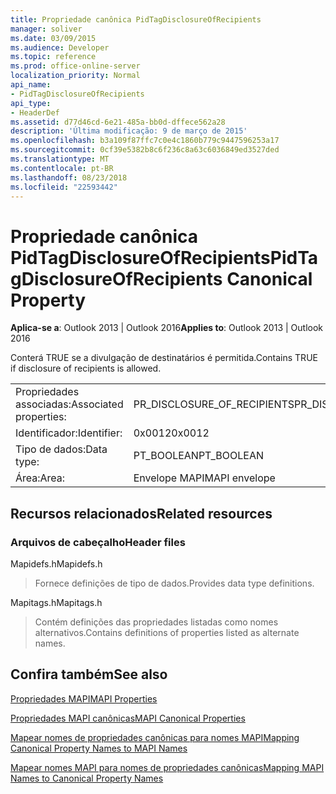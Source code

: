 ```yaml
---
title: Propriedade canônica PidTagDisclosureOfRecipients
manager: soliver
ms.date: 03/09/2015
ms.audience: Developer
ms.topic: reference
ms.prod: office-online-server
localization_priority: Normal
api_name:
- PidTagDisclosureOfRecipients
api_type:
- HeaderDef
ms.assetid: d77d46cd-6e21-485a-bb0d-dffece562a28
description: 'Última modificação: 9 de março de 2015'
ms.openlocfilehash: b3a109f87ffc7c0e4c1860b779c9447596253a17
ms.sourcegitcommit: 0cf39e5382b8c6f236c8a63c6036849ed3527ded
ms.translationtype: MT
ms.contentlocale: pt-BR
ms.lasthandoff: 08/23/2018
ms.locfileid: "22593442"
---
```

# <a name="pidtagdisclosureofrecipients-canonical-property"></a><span data-ttu-id="01267-103">Propriedade canônica PidTagDisclosureOfRecipients</span><span class="sxs-lookup"><span data-stu-id="01267-103">PidTagDisclosureOfRecipients Canonical Property</span></span>

  
  
<span data-ttu-id="01267-104">**Aplica-se a**: Outlook 2013 | Outlook 2016</span><span class="sxs-lookup"><span data-stu-id="01267-104">**Applies to**: Outlook 2013 | Outlook 2016</span></span> 
  
<span data-ttu-id="01267-105">Conterá TRUE se a divulgação de destinatários é permitida.</span><span class="sxs-lookup"><span data-stu-id="01267-105">Contains TRUE if disclosure of recipients is allowed.</span></span>
  
|||
|:-----|:-----|
|<span data-ttu-id="01267-106">Propriedades associadas:</span><span class="sxs-lookup"><span data-stu-id="01267-106">Associated properties:</span></span>  <br/> |<span data-ttu-id="01267-107">PR_DISCLOSURE_OF_RECIPIENTS</span><span class="sxs-lookup"><span data-stu-id="01267-107">PR_DISCLOSURE_OF_RECIPIENTS</span></span>  <br/> |
|<span data-ttu-id="01267-108">Identificador:</span><span class="sxs-lookup"><span data-stu-id="01267-108">Identifier:</span></span>  <br/> |<span data-ttu-id="01267-109">0x0012</span><span class="sxs-lookup"><span data-stu-id="01267-109">0x0012</span></span>  <br/> |
|<span data-ttu-id="01267-110">Tipo de dados:</span><span class="sxs-lookup"><span data-stu-id="01267-110">Data type:</span></span>  <br/> |<span data-ttu-id="01267-111">PT_BOOLEAN</span><span class="sxs-lookup"><span data-stu-id="01267-111">PT_BOOLEAN</span></span>  <br/> |
|<span data-ttu-id="01267-112">Área:</span><span class="sxs-lookup"><span data-stu-id="01267-112">Area:</span></span>  <br/> |<span data-ttu-id="01267-113">Envelope MAPI</span><span class="sxs-lookup"><span data-stu-id="01267-113">MAPI envelope</span></span>  <br/> |
   
## <a name="related-resources"></a><span data-ttu-id="01267-114">Recursos relacionados</span><span class="sxs-lookup"><span data-stu-id="01267-114">Related resources</span></span>

### <a name="header-files"></a><span data-ttu-id="01267-115">Arquivos de cabeçalho</span><span class="sxs-lookup"><span data-stu-id="01267-115">Header files</span></span>

<span data-ttu-id="01267-116">Mapidefs.h</span><span class="sxs-lookup"><span data-stu-id="01267-116">Mapidefs.h</span></span>
  
> <span data-ttu-id="01267-117">Fornece definições de tipo de dados.</span><span class="sxs-lookup"><span data-stu-id="01267-117">Provides data type definitions.</span></span>
    
<span data-ttu-id="01267-118">Mapitags.h</span><span class="sxs-lookup"><span data-stu-id="01267-118">Mapitags.h</span></span>
  
> <span data-ttu-id="01267-119">Contém definições das propriedades listadas como nomes alternativos.</span><span class="sxs-lookup"><span data-stu-id="01267-119">Contains definitions of properties listed as alternate names.</span></span>
    
## <a name="see-also"></a><span data-ttu-id="01267-120">Confira também</span><span class="sxs-lookup"><span data-stu-id="01267-120">See also</span></span>



[<span data-ttu-id="01267-121">Propriedades MAPI</span><span class="sxs-lookup"><span data-stu-id="01267-121">MAPI Properties</span></span>](mapi-properties.md)
  
[<span data-ttu-id="01267-122">Propriedades MAPI canônicas</span><span class="sxs-lookup"><span data-stu-id="01267-122">MAPI Canonical Properties</span></span>](mapi-canonical-properties.md)
  
[<span data-ttu-id="01267-123">Mapear nomes de propriedades canônicas para nomes MAPI</span><span class="sxs-lookup"><span data-stu-id="01267-123">Mapping Canonical Property Names to MAPI Names</span></span>](mapping-canonical-property-names-to-mapi-names.md)
  
[<span data-ttu-id="01267-124">Mapear nomes MAPI para nomes de propriedades canônicas</span><span class="sxs-lookup"><span data-stu-id="01267-124">Mapping MAPI Names to Canonical Property Names</span></span>](mapping-mapi-names-to-canonical-property-names.md)


